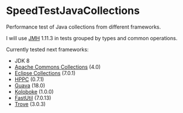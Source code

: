 # SpeedTestJavaCollections
Performance test of Java collections from different frameworks.

I will use [JMH](http://java-performance.info/jmh/) 1.11.3 in tests grouped by types and common operations.

Currently tested next frameworks:
- JDK 8
- [Apache Commons Collections](http://commons.apache.org/proper/commons-collections/) (4.0)
- [Eclipse Collections](https://www.eclipse.org/collections/) (7.0.1)
- [HPPC](http://labs.carrotsearch.com/hppc.html) (0.7.1)
- [Guava](https://github.com/google/guava) (18.0)
- [Koloboke](https://github.com/OpenHFT/Koloboke) (1.0.0)
- [FastUtil](http://fastutil.di.unimi.it/) (7.0.13)
- [Trove](http://trove.starlight-systems.com/) (3.0.3)